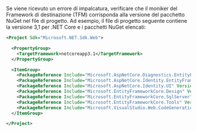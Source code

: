 Se viene ricevuto un errore di impalcatura, verificare che il moniker del Framework di destinazione (TFM) corrisponda alla versione del pacchetto NuGet nel file di progetto. Ad esempio, il file di progetto seguente contiene la versione 3,1 per .NET Core e i pacchetti NuGet elencati:

```xml
<Project Sdk="Microsoft.NET.Sdk.Web">

  <PropertyGroup>
    <TargetFramework>netcoreapp3.1</TargetFramework>
  </PropertyGroup>

  <ItemGroup>
    <PackageReference Include="Microsoft.AspNetCore.Diagnostics.EntityFrameworkCore" Version="3.1.0" />
    <PackageReference Include="Microsoft.AspNetCore.Identity.EntityFrameworkCore" Version="3.1.0" />
    <PackageReference Include="Microsoft.AspNetCore.Identity.UI" Version="3.1.0" />
    <PackageReference Include="Microsoft.EntityFrameworkCore.Design" Version="3.1.0" />
    <PackageReference Include="Microsoft.EntityFrameworkCore.SqlServer" Version="3.1.0" />
    <PackageReference Include="Microsoft.EntityFrameworkCore.Tools" Version="3.1.0" />
    <PackageReference Include="Microsoft.VisualStudio.Web.CodeGeneration.Design" Version="3.1.0" />
  </ItemGroup>

</Project>
```
